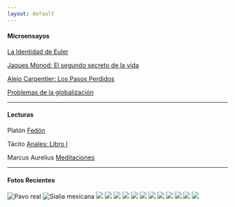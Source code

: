 ```yaml
---
layout: default
---
```

#### Microensayos

[La Identidad de Euler](/blog/la-identidad-de-euler.md)

[Jaques Monod: El segundo secreto de la vida](/blog/Jaques_Monod.html) 

[Alejo Carpentier: Los Pasos Perdidos](/blog/Alejo_Carpentier.md) 

[Problemas de la globalización](/blog/problemas-de-la-globalizacion.md)

* * *

#### Lecturas

Platón
[Fedón](/libros/fedon.md)

Tácito
[Anales: Libro I](/libros/libro-i-anales-tacito.md)

Marcus Aurelius
[Meditaciones](/libros/meditacions.md)

* * *

#### Fotos Recientes

![Pavo real](https://images.unsplash.com/photo-1711493739856-ba8e9272843d?q=80&w=540&auto=format&fit=crop&ixlib=rb-4.0.3&ixid=M3wxMjA3fDB8MHxwaG90by1wYWdlfHx8fGVufDB8fHx8fA%3D%3D ) ![Sialia mexicana](https://images.unsplash.com/photo-1711486694755-b1eb415ed331?q=80&w=540&auto=format&fit=crop&ixlib=rb-4.0.3&ixid=M3wxMjA3fDB8MHxwaG90by1wYWdlfHx8fGVufDB8fHx8fA%3D%3D) 
![](https://images.unsplash.com/photo-1711486654222-ea673899416e?q=80&w=540&auto=format&fit=crop&ixlib=rb-4.0.3&ixid=M3wxMjA3fDB8MHxwaG90by1wYWdlfHx8fGVufDB8fHx8fA%3D%3D)
![](https://images.unsplash.com/photo-1711486627479-e15e3c892e1b?q=80&w=540&auto=format&fit=crop&ixlib=rb-4.0.3&ixid=M3wxMjA3fDB8MHxwaG90by1wYWdlfHx8fGVufDB8fHx8fA%3D%3D) ![](https://images.unsplash.com/photo-1710722723444-dcf8d5030e82?q=80&w=340&auto=format&fit=crop&ixlib=rb-4.0.3&ixid=M3wxMjA3fDB8MHxwaG90by1wYWdlfHx8fGVufDB8fHx8fA%3D%3D)  ![](https://images.unsplash.com/photo-1710709369653-780796b6680c?q=80&w=240&auto=format&fit=crop&ixlib=rb-4.0.3&ixid=M3wxMjA3fDB8MHxwaG90by1wYWdlfHx8fGVufDB8fHx8fA%3D%3D) ![](https://images.unsplash.com/photo-1701567401695-685580fe4523?q=80&w=240&auto=format&fit=crop&ixlib=rb-4.0.3&ixid=M3wxMjA3fDB8MHxwaG90by1wYWdlfHx8fGVufDB8fHx8fA%3D%3D) ![](https://images.unsplash.com/photo-1680482783874-598bfe784736?q=80&w=240&auto=format&fit=crop&ixlib=rb-4.0.3&ixid=M3wxMjA3fDB8MHxwaG90by1wYWdlfHx8fGVufDB8fHx8fA%3D%3D) ![](https://images.unsplash.com/photo-1680482021629-6d7a21decd81?q=80&w=240&auto=format&fit=crop&ixlib=rb-4.0.3&ixid=M3wxMjA3fDB8MHxwaG90by1wYWdlfHx8fGVufDB8fHx8fA%3D%3D) ![](https://images.unsplash.com/photo-1649806294096-ced670a6f546?q=80&w=240&auto=format&fit=crop&ixlib=rb-4.0.3&ixid=M3wxMjA3fDB8MHxwaG90by1wYWdlfHx8fGVufDB8fHx8fA%3D%3D) ![](https://images.unsplash.com/photo-1642904995235-fd93ab6470f3?q=80&w=240&auto=format&fit=crop&ixlib=rb-4.0.3&ixid=M3wxMjA3fDB8MHxwaG90by1wYWdlfHx8fGVufDB8fHx8fA%3D%3D) ![](https://images.unsplash.com/photo-1642456601387-fb7aff9daa1d?q=80&w=240&auto=format&fit=crop&ixlib=rb-4.0.3&ixid=M3wxMjA3fDB8MHxwaG90by1wYWdlfHx8fGVufDB8fHx8fA%3D%3D) ![](https://images.unsplash.com/photo-1711494507383-1a391d380521?q=80&w=240&auto=format&fit=crop&ixlib=rb-4.0.3&ixid=M3wxMjA3fDB8MHxwaG90by1wYWdlfHx8fGVufDB8fHx8fA%3D%3D) ![](https://images.unsplash.com/photo-1711489463815-c0d92347c5ec?q=80&w=240&auto=format&fit=crop&ixlib=rb-4.0.3&ixid=M3wxMjA3fDB8MHxwaG90by1wYWdlfHx8fGVufDB8fHx8fA%3D%3D) 